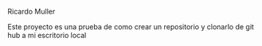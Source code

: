 Ricardo Muller

Este proyecto es una prueba de como crear un repositorio y clonarlo de git hub a mi escritorio local
